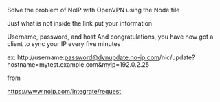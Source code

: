 Solve the problem of NoIP with OpenVPN using the Node file

Just what is not inside the link put your information

Username, password, and host
And congratulations, you have now got a client to sync your IP every five minutes


ex:
http://username:password@dynupdate.no-ip.com/nic/update?hostname=mytest.example.com&myip=192.0.2.25

from 

https://www.noip.com/integrate/request
